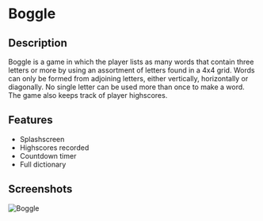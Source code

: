 # Boggle

## Description
Boggle is a game in which the player lists as many words that contain three letters or more by using an assortment of letters found in a 4x4 grid. Words can only be formed from adjoining letters, either vertically, horizontally or diagonally. No single letter can be used more than once to make a word. The game also keeps track of player highscores.

## Features
* Splashscreen
* Highscores recorded
* Countdown timer
* Full dictionary

## Screenshots
![Boggle](http://richarddang.com/images/portfolio/boggle.gif)
